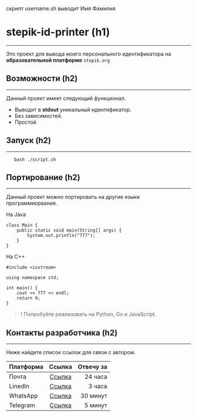 скрипт username.sh выводит Имя Фамилия

# stepik-id-printer (h1)

___

Это проект для вывода моего персонального идентификатора на **образовательной платформе** `stepik.org`

## Возможности (h2)

___

Данный проект имеет следующий функционал.

* Выводит в **stdout** уникальный идентификатор.
* Без зависимостей.
* Простой

## Запуск (h2)

___

`	bash ./script.sh`

## Портирование (h2)

___

Данный проект можно портировать на другие языки программиорвания.

На Java

```	
class Main {		
	public static void main(String[] args) {
		System.out.println("777");
	}
}
```

На C++

```	
#include <iostream>

using namespace std;

int main() {
	cout << 777 << endl;
	return 0;
}
```

>! Попробуйте реализовать на Python, Go и JavaScript.

## Контакты разработчика (h2)

___

Ниже найдете список ссылок для связи с автором.

| **Платформа** | **Ссылка**                           | **Отвечу за** |
| :---          | :---:                                |          ---: |
| Почта         | [Ссылка](https://stackoverflow.com/) | 24 часа       |
| LinedIn       | [Ссылка](https://stackoverflow.com/) | 3 часа        |
| WhatsApp      | [Ссылка](https://stackoverflow.com/) | 30 минут      |
| Telegram      | [Ссылка](https://stackoverflow.com/) | 5 минут       |

